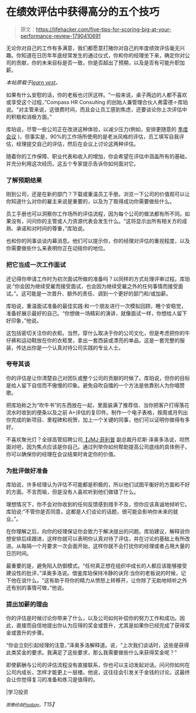 # 在绩效评估中获得高分的五个技巧

> 原文：<https://lifehacker.com/five-tips-for-scoring-big-at-your-performance-review-1790410691>

无论你对自己的工作有多满意，我们都愿意打赌你对自己的年度绩效评估毫无兴趣。你知道在日历年年底经常发生的通过仪式，你和你的经理坐下来，确定你对公司的贡献，你的未来目标是否一致，你是否超出了预期，以及是否有可能升职加薪。



*本帖原载于*[*learn vest*](https://www.learnvest.com/2016/12/5-insider-tips-for-scoring-big-at-your-performance-review/)*。*

如果有什么安慰的话，你的老板也讨厌这样。“一般来说，桌子两边的人都不喜欢或享受这个过程，”Compass HR Consulting 的创始人兼管理合伙人弗雷德·r·库珀说。“对主管来说，这很费时间，而且会让员工感到焦虑，还要谈论你上次评估中的积极和消极方面。”

库珀说，尽管一些公司正在改进这种体验，以减少压力(例如，安排更随意的 [季度会议](https://www.learnvest.com/2015/09/new-employee-evaluation-methods/) )，但事实是，90%的工作场所使用的是老派风格的评估，员工填写自我评估，经理提交自己的评估，然后在会议上讨论这两种评估。

随着你的工作保障、职业代表和收入的增加，你会希望在评估中涵盖所有的基础，并充分利用这次经历。这五个专家提示告诉你如何面对它。

### **了解预期结果**

刚到公司，还是在新的部门？下载或重温员工手册。浏览一下公司的价值观可以让你知道什么对你的雇主来说是重要的，以及为了取得成功你需要做些什么。

员工手册也可以洞察你工作场所的评估流程，因为每个公司的做法都有所不同。如果没有，问问你的主管或人力资源代表会发生什么。“这将显示出所有相关方的成熟、承诺和对时间的尊重，”库珀说。

也和你的同事谈谈内幕消息。他们可以提示你，你的经理对评估的重视程度，以及你需要做些什么来表明你正在动摇你的地位。

### 把它当成一次工作面试

还记得你申请工作时为初次面试所做的准备吗？以同样的方式处理评审过程。库珀说:“你会因为继续受雇而接受面试，也会因为继续受雇之外的任何事情而接受面试。”。这可能是一次晋升、额外的责任、调到一个更好的部门和/或加薪。

库珀说，重温面试准备的最佳实践:和一个朋友进行一次模拟回顾，睡个安稳觉，准备好展示最好的自己。“你想做一场精彩的演讲，就像面试一样，你想给人留下好印象，”他说。

这包括密切关注你的衣柜。当然，穿什么取决于你的公司文化，但是考虑把你的牛仔裤和运动鞋放在你的衣柜里，拿出一套西装或漂亮的单品。这是一套完整的服装，传达出你是一个认真对待公司实践的专业人士。

### **夸夸其谈**

你的评估是让你清楚自己对团队或整个公司的贡献的时候了。库珀说，但你的目标是给人留下自信而不傲慢的印象。避免自吹自擂的一个方法是依靠别人为你唱赞歌。

把库珀称之为“吹牛书”的东西放在一起，里面装满了推荐信、当你把客户打得落花流水时收到的便条以及之前 A+评估的复印件。制作一个电子表格，按周或月列出你完成的新项目、里程碑和祝贺，加上一个关键的同事，他们可以证明你做得有多好。

不喜欢聚光灯？全球高管招聘公司[【JMJ·菲利普](https://jmjphillip.com/) 副总裁丹尼斯·泽奥多洛说，坦然面对吧，因为焦点应该是你自己。通过列举你如何帮助提高公司底线的具体例子，你可以确保你的经理在会议结束时肯定你的价值。

### **为批评做好准备**

库珀说，许多经理认为评估不可能都是积极的，所以他们试图平衡好的方面和不好的方面。不言而喻，但是没有人喜欢听到他们做错了什么。

理想情况下，你不会对你收到的任何反馈感到措手不及，但你应该真诚地倾听它。库珀说:“不管你是否同意，这都是人们谈论的话题，很可能会影响你未来的就业。”。

在你理解之后，向你的经理保证你会致力于解决提出的问题。库珀建议，解释说你想安排后续跟进，这样你就可以表明你认真对待了评估，并在讨论的基础上有所改进。从每隔一个月要求一次会面开始，这样你就不会打扰你的经理或者占用大量的日历时间。

最重要的是，避免陷入防御模式。“任何真正想在组织中成长的人都应该能够接受建设性的批评，”泽奥多洛说。借鉴库珀保持冷静的诀窍:当你的老板说的时候，记下他在说什么。“这有助于将你的精力从愤怒上转移开，让你除了无助地倾听之外还有别的事情可做，”他说。

### **提出加薪的理由**

你的评估是时候讨论你带来了什么，以及公司如何补偿你的努力工作和成功。因此，直接而自信地提出你认为应得的奖金或晋升，尤其是如果你已经完成了获得奖金或晋升的步骤。

“你会立刻引起经理的注意，”泽奥多洛解释道。说，“上次我们谈话时，这些是获得此类奖金的要求。我满足了这些要求，那么我需要做些什么来获得奖金呢？"

即使薪酬与公司的评估流程没有直接联系，你也可以主动发起对话。问问你如何在公司内成长，怎样才能更上一层楼。他说，这往往会引发关于金钱的讨论。这最终会让你觉得复习的准备和练习是值得的。

|学习投资

*<small>图像经由</small>*[*<small>Pixabay</small>*](https://pixabay.com/en/target-goal-aiming-dartboard-aim-1551499/)*<small>。</small>T15】*